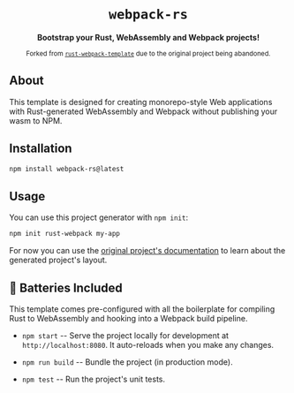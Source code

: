 <div align="center">

  <h1><code>webpack-rs</code></h1>

<strong>Bootstrap your Rust, WebAssembly and Webpack projects!</strong>

<sub>Forked from <a href="https://github.com/rustwasm/rust-webpack-template"><code>rust-webpack-template</code></a> due to the original project being abandoned.</sub>

</div>

## About

This template is designed for creating monorepo-style Web applications with
Rust-generated WebAssembly and Webpack without publishing your wasm to NPM.

## Installation

```sh
npm install webpack-rs@latest
```

## Usage

You can use this project generator with `npm init`:

```sh
npm init rust-webpack my-app
```

For now you can use the [original project's documentation]([https://rustwasm.github.io/docs/wasm-pack/tutorials/hybrid-applications-with-webpack/index.html]) to learn about the generated project's layout.

## 🔋 Batteries Included

This template comes pre-configured with all the boilerplate for compiling Rust
to WebAssembly and hooking into a Webpack build pipeline.

- `npm start` -- Serve the project locally for development at
  `http://localhost:8080`. It auto-reloads when you make any changes.

- `npm run build` -- Bundle the project (in production mode).

- `npm test` -- Run the project's unit tests.
